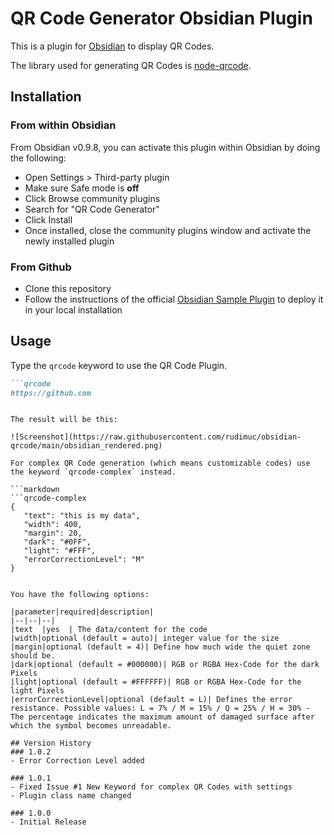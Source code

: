 # QR Code Generator Obsidian Plugin

This is a plugin for [Obsidian](https://obsidian.md) to display QR Codes.

The library used for generating QR Codes is [node-qrcode](https://github.com/soldair/node-qrcode).


## Installation
### From within Obsidian
From Obsidian v0.9.8, you can activate this plugin within Obsidian by doing the following:
- Open Settings > Third-party plugin
- Make sure Safe mode is **off**
- Click Browse community plugins
- Search for "QR Code Generator"
- Click Install
- Once installed, close the community plugins window and activate the newly installed plugin

### From Github
- Clone this repository
- Follow the instructions of the official [Obsidian Sample Plugin](https://github.com/obsidianmd/obsidian-sample-plugin) to deploy it in your local installation

## Usage

Type the `qrcode` keyword to use the QR Code Plugin.

```markdown
```qrcode
https://github.com
```
```

The result will be this:

![Screenshot](https://raw.githubusercontent.com/rudimuc/obsidian-qrcode/main/obsidian_rendered.png)

For complex QR Code generation (which means customizable codes) use the keyword `qrcode-complex` instead.

```markdown
```qrcode-complex
{
   "text": "this is my data",
   "width": 400,
   "margin": 20,
   "dark": "#0FF",
   "light": "#FFF",
   "errorCorrectionLevel": "M"
}
```
```

You have the following options:

|parameter|required|description|
|--|--|--|
|text  |yes  | The data/content for the code
|width|optional (default = auto)| integer value for the size
|margin|optional (default = 4)| Define how much wide the quiet zone should be.
|dark|optional (default = #000000)| RGB or RGBA Hex-Code for the dark Pixels
|light|optional (default = #FFFFFF)| RGB or RGBA Hex-Code for the light Pixels
|errorCorrectionLevel|optional (default = L)| Defines the error resistance. Possible values: L = 7% / M = 15% / Q = 25% / H = 30% - The percentage indicates the maximum amount of damaged surface after which the symbol becomes unreadable.

## Version History
### 1.0.2
- Error Correction Level added

### 1.0.1
- Fixed Issue #1 New Keyword for complex QR Codes with settings
- Plugin class name changed

### 1.0.0
- Initial Release


